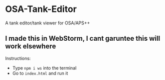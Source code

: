 # OSA-Tank-Editor
A tank editor/tank viewer for OSA/APS++

## I made this in WebStorm, I cant garuntee this will work elsewhere
Instructions:
- Type `npm i ws` into the terminal
- Go to `index.html` and run it
